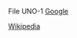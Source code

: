 File UNO-1
[Google](https://news.google.com/home?hl=es-419&gl=MX&ceid=MX:es-419)

[Wikipedia](https://es.wikipedia.org/wiki/JavaScript)
